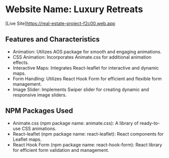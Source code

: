 # Website Name: Luxury Retreats

[Live Site]https://real-estate-project-f2c00.web.app


## Features and Characteristics

- Animation: Utilizes AOS package for smooth and engaging animations.
- CSS Animation: Incorporates Animate.css for additional animation effects.
- Interactive Maps: Integrates React-leaflet for interactive and dynamic maps.
- Form Handling: Utilizes React Hook Form for efficient and flexible form management.
- Image Slider: Implements Swiper slider for creating dynamic and responsive image sliders.

## NPM Packages Used


- Animate.css (npm package name: animate.css): A library of ready-to-use CSS animations.
- React-leaflet (npm package name: react-leaflet): React components for Leaflet maps.
- React Hook Form (npm package name: react-hook-form): React library for efficient form validation and management.

